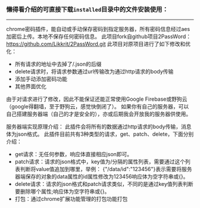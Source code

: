 ### **懒得看介绍的可直接下载`installed`目录中的文件安装使用：**

---

chrome密码插件，能自动或手动保存密码到指定服务器，所有密码信息经过aes加密后上传。本地不保存任何密码信息。
此项目fork自github项目2PassWord：https://github.com/Likkrit/2PassWord.git
此项目对原项目进行了如下修改和优化：

 * 所有请求的地址中去掉了/.json的后缀
 * delete请求时，将请求参数通过url传输改为通过http请求的body传输
 * 添加手动添加密码功能
 * 其他界面优化

由于对请求进行了修改，因此不能保证还能正常使用Google Firebase或野狗云（google得翻墙，至于野狗云，感觉快倒闭了）。
如果你有自己的服务器，可以自己搭建服务器端（自己的才是安全的），亦或后期我会开放我的服务器供使用。

服务器端实现原理介绍：
此插件会将所有的数据通过http请求的body传输，消息体为json格式。
此插件目前共有3种类型的请求，get、patch、delete，下面分别介绍：
* get请求：无任何参数，响应体直接相应json即可。
* patch请求：请求的json格式中，key值为/分隔的属性列表，需要通过这个列表判断将value值追加到哪里，举例：
{"/data/id":"123456"}表示需要将服务器端保存的对象的data属性的id属性修改为123456响应体为空字符串或{}。
* delete请求：请求的json格式和patch请求类似，不同的是通过key值列表判断要删除哪个属性;响应体为空字符串或{}。
* 打包：通过chrome扩展功能管理的打包功能打包
